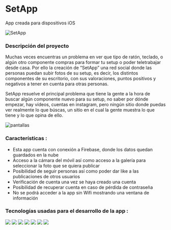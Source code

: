 # SetApp

App creada para dispositivos iOS

![SetApp](https://github.com/Romanemi124/Romanemi124/assets/102904774/9ec72727-de7b-4398-b6ec-6e87111e43ee)

### Descripción del proyecto
Muchas veces encuentras un problema en ver que tipo de ratón, teclado, o algún otro componente compras para formar tu setup o poder teletrabajar desde casa. Por ello la creación de “SetApp” una red social donde las personas puedan subir fotos de su setup, es decir, los distintos componentes de su escritorio, con sus valoraciones, puntos positivos y negativos a tener en cuenta para otras personas.

SetApp resuelve el principal problema que tiene la gente a la hora de buscar algún componente nuevo para su setup, no saber por dónde empezar, hay vídeos, cuentas en instagram, pero ningún sitio donde puedas ver realmente lo que búscas, un sitio en el cual la gente muestra lo que tiene y lo que opina de ello.

![pantallas](https://github.com/Romanemi124/Romanemi124/assets/102904774/1fa3ffaf-2f11-45ba-b320-f107ad75492c)

### Características :

* Esta app cuenta con conexión a Firebase, donde los datos quedan guardados en la nube
* Acceso a la cámara del móvil así como acceso a la galería para seleccionar la foto que se quiera publicar
* Posibilidad de seguir personas así como poder dar like a las publicaciones de otros usuarios
* Verificación de cuenta una vez se haya creado una cuenta
* Posibilidad de recuperar cuenta en caso de pérdida de contraseña
* No se podrá acceder a la app sin Wifi mostrando una ventana de información

### Tecnologías usadas para el desarrollo de la app :

<img src="https://img.shields.io/badge/Xcode-007ACC?style=for-the-badge&logo=Xcode&logoColor=white" /> <img src="https://img.shields.io/badge/Swift-FA7343?style=for-the-badge&logo=swift&logoColor=white" /> <img src="https://img.shields.io/badge/iOS-000000?style=for-the-badge&logo=ios&logoColor=white" /> <img src="https://img.shields.io/badge/mac%20os-000000?style=for-the-badge&logo=apple&logoColor=white" /> <img src="https://img.shields.io/badge/firebase-ffca28?style=for-the-badge&logo=firebase&logoColor=black" /> <img src="https://img.shields.io/badge/Unsplash-000000?style=for-the-badge&logo=Unsplash&logoColor=white" /> <img src="https://img.shields.io/badge/Adobe%20XD-470137?style=for-the-badge&logo=Adobe%20XD&logoColor=#FF61F6" />
